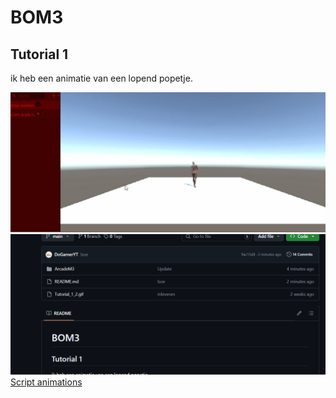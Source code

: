 # BOM3


## Tutorial 1
ik heb een animatie van een lopend popetje. 


![Tutorial 1 gif](Tutorial_1_2.gif)
![Tutorial 1 gif](test.gif)
[Script animations](ArcadeM3/Assets/Scripts/Animation.cs)





